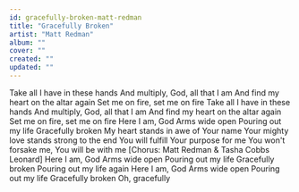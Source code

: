 ```yaml
---
id: gracefully-broken-matt-redman
title: "Gracefully Broken"
artist: "Matt Redman"
album: ""
cover: ""
created: ""
updated: ""
---
```


Take all I have in these hands
And multiply, God, all that I am
And find my heart on the altar again
Set me on fire, set me on fire
Take all I have in these hands
And multiply, God, all that I am
And find my heart on the altar again
Set me on fire, set me on fire
Here I am, God
Arms wide open
Pouring out my life
Gracefully broken
My heart stands in awe of Your name
Your mighty love stands strong to the end
You will fulfill Your purpose for me
You won't forsake me, You will be with me
[Chorus: Matt Redman & Tasha Cobbs Leonard]
Here I am, God
Arms wide open
Pouring out my life
Gracefully broken
Pouring out my life again
Here I am, God
Arms wide open
Pouring out my life
Gracefully broken
Oh, gracefully
